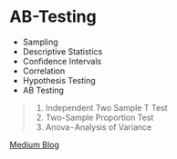 # AB-Testing
* Sampling
* Descriptive Statistics
* Confidence Intervals
* Correlation
* Hypothesis Testing
* AB Testing

> 1. Independent Two Sample T Test
> 2. Two-Sample Proportion Test
> 3. Anova - Analysis of Variance

[Medium Blog](https://medium.com/@denizcansuturan)
